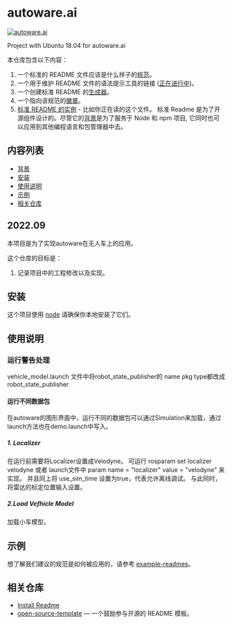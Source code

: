 # autoware.ai

[![autoware.ai](https://www.autoware.org/autoware)](https://github.com/Goldmann1995/autoware.ai/edit/main/README.md)

Project with Ubuntu 18.04 for autoware.ai

本仓库包含以下内容：

1. 一个标准的 README 文件应该是什么样子的[规范](spec.md)。
2. 一个用于维护 README 文件的语法提示工具的链接 ([正在进行中](https://github.com/RichardLitt/standard-readme/issues/5))。
3. 一个创建标准 README 的[生成器](https://github.com/RichardLitt/generator-standard-readme)。
4. 一个指向该规范的[徽章](#徽章)。
5. [标准 README 的实例](example-readmes/) - 比如你正在读的这个文件。
标准 Readme 是为了开源组件设计的。尽管它的[背景](#背景)是为了服务于 Node 和 npm 项目, 它同时也可以应用到其他编程语言和包管理器中去。

## 内容列表

- [背景](#背景)
- [安装](#安装)
- [使用说明](#使用说明)
- [示例](#示例)
- [相关仓库](#相关仓库)

## 2022.09
本项目是为了实现autoware在无人车上的应用。

这个仓库的目标是：

1. 记录项目中的工程修改以及实现。

## 安装

这个项目使用 [node](https://github.com/Goldmann1995/ubuntu18.04-Autoware1.14---GPU-) 请确保你本地安装了它们。

## 使用说明

### 运行警告处理
 vehicle_model.launch 文件中将robot_state_publisher的 name pkg type都改成 robot_state_publisher

####  运行不同数据包
在autoware的图形界面中，运行不同的数据包可以通过Simulation来加载，通过launch方法也在demo.launch中写入。

##### 1. Localizer 

在运行前需要将Localizer设置成Velodyne。 可运行 rosparam set localizer velodyne
或者
launch文件中  param name = "localizer"  value = "velodyne" 来实现。
并且同上将 use_sim_time 设置为true，代表允许离线调试。
与此同时，将雷达的标定位置输入设置。

##### 2.Load Vefhicle Model
加载小车模型。


## 示例

想了解我们建议的规范是如何被应用的，请参考 [example-readmes](example-readmes/)。

## 相关仓库

- [Install Readme](https://github.com/Goldmann1995/ubuntu18.04-Autoware1.14---GPU-/READ.md)
- [open-source-template](https://github.com/davidbgk/open-source-template/) — 一个鼓励参与开源的 README 模板。



